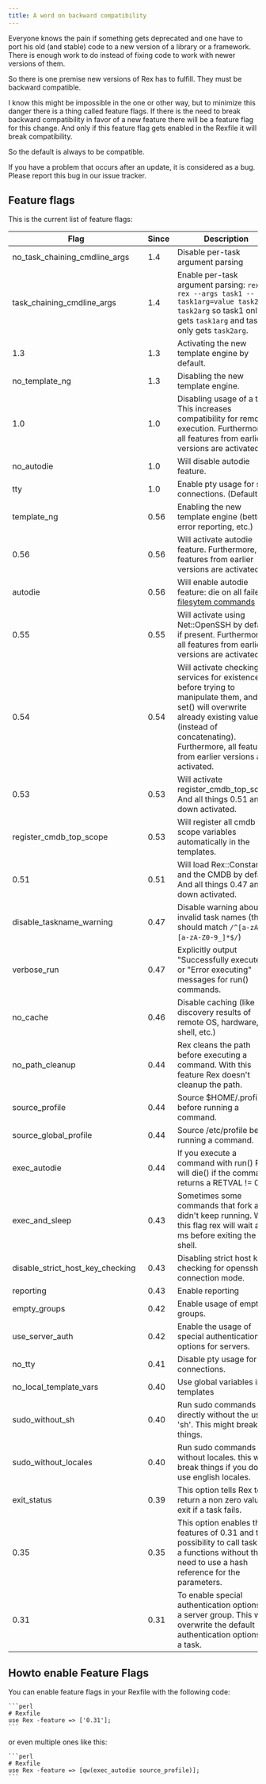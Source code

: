 ```yaml
---
title: A word on backward compatibility
---
```


Everyone knows the pain if something gets deprecated and one have to port his old (and stable) code to a new version of a library or a framework. There is enough work to do instead of fixing code to work with newer versions of them.

So there is one premise new versions of Rex has to fulfill. They must be backward compatible.

I know this might be impossible in the one or other way, but to minimize this danger there is a thing called feature flags. If there is the need to break backward compatibility in favor of a new feature there will be a feature flag for this change. And only if this feature flag gets enabled in the Rexfile it will break compatibility.

So the default is always to be compatible.

If you have a problem that occurs after an update, it is considered as a bug. Please report this bug in our issue tracker.

## Feature flags

This is the current list of feature flags:

| **Flag**                               | **Since** | **Description** |
|----------------------------------------|-----------|-----------------|
| no\_task\_chaining\_cmdline\_args      | 1.4       | Disable per-task argument parsing |
| task\_chaining\_cmdline\_args          | 1.4       | Enable per-task argument parsing: `rex --rex --args task1 --task1arg=value task2 --task2arg` so task1 only gets `task1arg` and task2 only gets `task2arg`. |
| 1.3                                    | 1.3       | Activating the new template engine by default. |
| no\_template\_ng                       | 1.3       | Disabling the new template engine. |
| 1.0                                    | 1.0       | Disabling usage of a tty. This increases compatibility for remote execution. Furthermore, all features from earlier versions are activated. |
| no\_autodie                            | 1.0       | Will disable autodie feature. |
| tty                                    | 1.0       | Enable pty usage for ssh connections. (Default) |
| template\_ng                           | 0.56      | Enabling the new template engine (better error reporting, etc.) |
| 0.56                                   | 0.56      | Will activate autodie feature. Furthermore, all features from earlier versions are activated. |
| autodie                                | 0.56      | Will enable autodie feature: die on all failed [filesytem commands](../../api/Rex/Commands/Fs.pm.html) |
| 0.55                                   | 0.55      | Will activate using Net::OpenSSH by default if present. Furthermore, all features from earlier versions are activated. |
| 0.54                                   | 0.54      | Will activate checking services for existence before trying to manipulate them, and set() will overwrite already existing values (instead of concatenating). Furthermore, all features from earlier versions are activated. |
| 0.53                                   | 0.53      | Will activate register\_cmdb\_top\_scope. And all things 0.51 and down activated. |
| register\_cmdb\_top\_scope             | 0.53      | Will register all cmdb top scope variables automatically in the templates. |
| 0.51                                   | 0.51      | Will load Rex::Constants and the CMDB by default. And all things 0.47 and down activated. |
| disable\_taskname\_warning             | 0.47      | Disable warning about invalid task names (they should match `/^[a-zA-Z_][a-zA-Z0-9_]*$/`) |
| verbose\_run                           | 0.47      | Explicitly output "Successfully executed" or "Error executing" messages for run() commands. |
| no\_cache                              | 0.46      | Disable caching (like discovery results of remote OS, hardware, shell, etc.) |
| no\_path\_cleanup                      | 0.44      | Rex cleans the path before executing a command. With this feature Rex doesn't cleanup the path. |
| source\_profile                        | 0.44      | Source $HOME/.profile before running a command. |
| source\_global\_profile                | 0.44      | Source /etc/profile before running a command. |
| exec\_autodie                          | 0.44      | If you execute a command with run() Rex will die() if the command returns a RETVAL != 0. |
| exec\_and\_sleep                       | 0.43      | Sometimes some commands that fork away didn't keep running. With this flag rex will wait a few ms before exiting the shell. |
| disable\_strict\_host\_key\_checking   | 0.43      | Disabling strict host key checking for openssh connection mode. |
| reporting                              | 0.43      | Enable reporting |
| empty\_groups                          | 0.42      | Enable usage of empty groups. |
| use\_server\_auth                      | 0.42      | Enable the usage of special authentication options for servers. |
| no\_tty                                | 0.41      | Disable pty usage for ssh connections. |
| no\_local\_template\_vars              | 0.40      | Use global variables in templates |
| sudo\_without\_sh                      | 0.40      | Run sudo commands directly without the use of 'sh'. This might break things. |
| sudo\_without\_locales                 | 0.40      | Run sudo commands without locales. this will break things if you don't use english locales. |
| exit\_status                           | 0.39      | This option tells Rex to return a non zero value on exit if a task fails. |
| 0.35                                   | 0.35      | This option enables the features of 0.31 and the possibility to call tasks as a functions without the need to use a hash reference for the parameters. |
| 0.31                                   | 0.31      | To enable special authentication options for a server group. This will overwrite the default authentication options for a task. |

## Howto enable Feature Flags

You can enable feature flags in your Rexfile with the following code:

    ```perl
    # Rexfile
    use Rex -feature => ['0.31'];
    ```

or even multiple ones like this:

    ```perl
    # Rexfile
    use Rex -feature => [qw(exec_autodie source_profile)];
    ```
